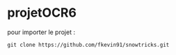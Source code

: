 # projetOCR6

pour importer le projet :
````
git clone https://github.com/fkevin91/snowtricks.git
````